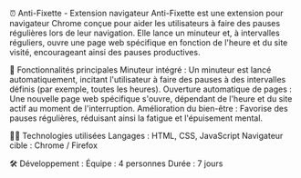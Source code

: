 ⏰ Anti-Fixette - Extension navigateur
Anti-Fixette est une extension pour navigateur Chrome conçue pour aider les utilisateurs à faire des pauses régulières lors de leur navigation. Elle lance un minuteur et, à intervalles réguliers, ouvre une page web spécifique en fonction de l'heure et du site visité, encourageant ainsi des pauses productives.

🚀 Fonctionnalités principales
Minuteur intégré : Un minuteur est lancé automatiquement, incitant l'utilisateur à faire des pauses à des intervalles définis (par exemple, toutes les heures).
Ouverture automatique de pages : Une nouvelle page web spécifique s'ouvre, dépendant de l'heure et du site actif au moment de l'interruption.
Amélioration du bien-être : Favorise des pauses régulières, réduisant ainsi la fatigue et l'épuisement mental.

👨‍💻 Technologies utilisées
Langages : HTML, CSS, JavaScript
Navigateur cible : Chrome / Firefox

🛠️ Développement :
Équipe : 4 personnes
Durée : 7 jours
